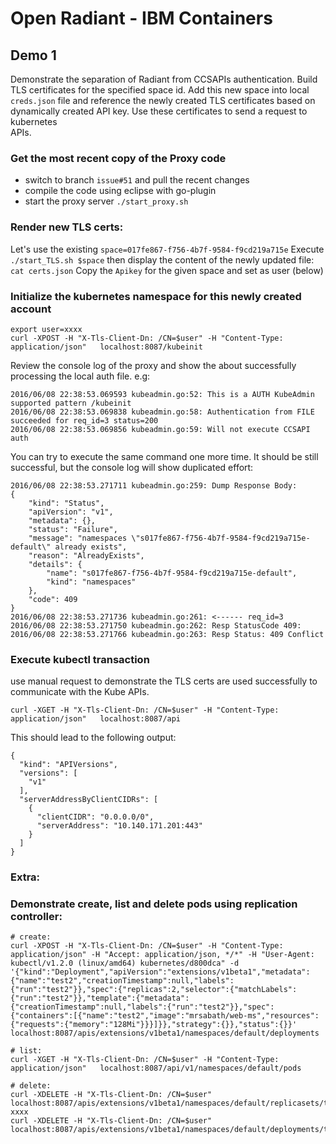 # Open Radiant - IBM Containers

## Demo 1
Demonstrate the separation of Radiant from CCSAPIs authentication. Build TLS
certificates for the specified space id. Add this new space into local
`creds.json` file and reference the newly created TLS certificates based on
dynamically created API key. Use these certificates to send a request to kubernetes  
APIs.

### Get the most recent copy of the Proxy code
 * switch to branch `issue#51` and pull the recent changes
 * compile the code using eclipse with go-plugin
 * start the proxy server `./start_proxy.sh`

### Render new TLS certs:
Let's use the existing `space=017fe867-f756-4b7f-9584-f9cd219a715e`
Execute  `./start_TLS.sh $space` then display the content of the newly updated file:
`cat certs.json`
Copy the `Apikey` for the given space and set as user (below)


### Initialize the kubernetes namespace for this newly created account
```
export user=xxxx
curl -XPOST -H "X-Tls-Client-Dn: /CN=$user" -H "Content-Type: application/json"   localhost:8087/kubeinit
```
Review the console log of the proxy and show the about successfully processing
the local auth file. e.g:
```
2016/06/08 22:38:53.069593 kubeadmin.go:52: This is a AUTH KubeAdmin supported pattern /kubeinit
2016/06/08 22:38:53.069838 kubeadmin.go:58: Authentication from FILE succeeded for req_id=3 status=200
2016/06/08 22:38:53.069856 kubeadmin.go:59: Will not execute CCSAPI auth
```
You can try to execute the same command one more time. It should be still successful,
but the console log will show duplicated effort:
```
2016/06/08 22:38:53.271711 kubeadmin.go:259: Dump Response Body:
{
	"kind": "Status",
	"apiVersion": "v1",
	"metadata": {},
	"status": "Failure",
	"message": "namespaces \"s017fe867-f756-4b7f-9584-f9cd219a715e-default\" already exists",
	"reason": "AlreadyExists",
	"details": {
		"name": "s017fe867-f756-4b7f-9584-f9cd219a715e-default",
		"kind": "namespaces"
	},
	"code": 409
}
2016/06/08 22:38:53.271736 kubeadmin.go:261: <------ req_id=3
2016/06/08 22:38:53.271750 kubeadmin.go:262: Resp StatusCode 409:
2016/06/08 22:38:53.271766 kubeadmin.go:263: Resp Status: 409 Conflict
```
### Execute kubectl transaction
use manual request to demonstrate the TLS certs are used successfully to communicate
with the Kube APIs.


```
curl -XGET -H "X-Tls-Client-Dn: /CN=$user" -H "Content-Type: application/json"   localhost:8087/api
```
This should lead to the following output:
```
{
  "kind": "APIVersions",
  "versions": [
    "v1"
  ],
  "serverAddressByClientCIDRs": [
    {
      "clientCIDR": "0.0.0.0/0",
      "serverAddress": "10.140.171.201:443"
    }
  ]
}
```

### Extra:
### Demonstrate create, list and delete pods using replication controller:

```
# create:
curl -XPOST -H "X-Tls-Client-Dn: /CN=$user" -H "Content-Type: application/json" -H "Accept: application/json, */*" -H "User-Agent: kubectl/v1.2.0 (linux/amd64) kubernetes/d800dca" -d '{"kind":"Deployment","apiVersion":"extensions/v1beta1","metadata":{"name":"test2","creationTimestamp":null,"labels":{"run":"test2"}},"spec":{"replicas":2,"selector":{"matchLabels":{"run":"test2"}},"template":{"metadata":{"creationTimestamp":null,"labels":{"run":"test2"}},"spec":{"containers":[{"name":"test2","image":"mrsabath/web-ms","resources":{"requests":{"memory":"128Mi"}}}]}},"strategy":{}},"status":{}}' localhost:8087/apis/extensions/v1beta1/namespaces/default/deployments

# list:
curl -XGET -H "X-Tls-Client-Dn: /CN=$user" -H "Content-Type: application/json"   localhost:8087/api/v1/namespaces/default/pods

# delete:
curl -XDELETE -H "X-Tls-Client-Dn: /CN=$user" localhost:8087/apis/extensions/v1beta1/namespaces/default/replicasets/test2-xxxx
curl -XDELETE -H "X-Tls-Client-Dn: /CN=$user"  localhost:8087/apis/extensions/v1beta1/namespaces/default/deployments/test2
```

